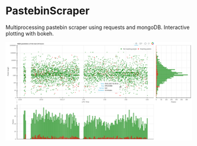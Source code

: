 # PastebinScraper
Multiprocessing pastebin scraper using requests and mongoDB. Interactive plotting with bokeh.

![Screenshot](https://raw.githubusercontent.com/nvalis/PastebinScraper/master/plotting/screenshot.png)

